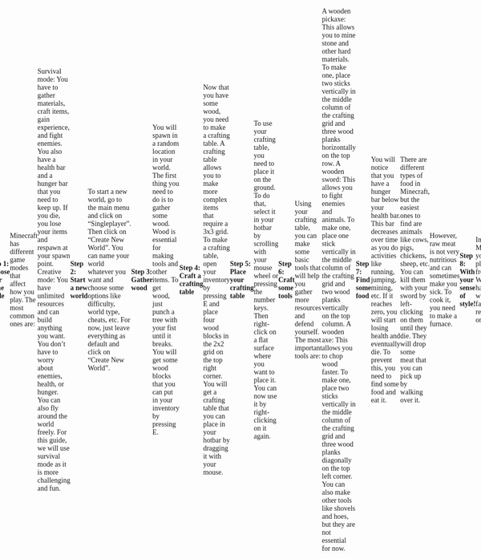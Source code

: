 ```yaml
---
layout: post
title:  "Minecraft Beginner Guide"
date:   2023-05-17 11:39:57 +0900
categories: Minecraft
---
```


<a href="https://github.com/DiaWiki/DiaWiki.GitHub.io/edit/main/{{ page.path }}">Request an edit on GitHub</a>

<h1>Are you new to Minecraft and don’t know where to start?</h1>
 Don’t worry, this guide will help you survive your first day and night in this amazing sandbox game. You will learn how to gather resources, craft tools, and more. Let’s get started!

(This article uses Java Edition. for step 2 in Bedrock Edition, go to Play and create a new world, rather than pressing "single-player.")

**Step 1: Choose your game mode**

Minecraft has different game modes that affect how you play. The most common ones are:

Survival mode: You have to gather materials, craft items, gain experience, and fight enemies. You also have a health bar and a hunger bar that you need to keep up. If you die, you lose your items and respawn at your spawn point.
Creative mode: You have unlimited resources and can build anything you want. You don’t have to worry about enemies, health, or hunger. You can also fly around the world freely.
For this guide, we will use survival mode as it is more challenging and fun.

**Step 2: Start a new world**

To start a new world, go to the main menu and click on “Singleplayer”. Then click on “Create New World”. You can name your world whatever you want and choose some options like difficulty, world type, cheats, etc. For now, just leave everything as default and click on “Create New World”.

**Step 3: Gather wood**

You will spawn in a random location in your world. The first thing you need to do is to gather some wood. Wood is essential for making tools and other items. To get wood, just punch a tree with your fist until it breaks. You will get some wood blocks that you can put in your inventory by pressing E.

**Step 4: Craft a crafting table**

Now that you have some wood, you need to make a crafting table. A crafting table allows you to make more complex items that require a 3x3 grid. To make a crafting table, open your inventory by pressing E and place four wood blocks in the 2x2 grid on the top right corner. You will get a crafting table that you can place in your hotbar by dragging it with your mouse.

**Step 5: Place your crafting table**

To use your crafting table, you need to place it on the ground. To do that, select it in your hotbar by scrolling with your mouse wheel or pressing the number keys. Then right-click on a flat surface where you want to place it. You can now use it by right-clicking on it again.

**Step 6: Craft some tools**

Using your crafting table, you can make some basic tools that will help you gather more resources and defend yourself. The most important tools are:

A wooden pickaxe: This allows you to mine stone and other hard materials. To make one, place two sticks vertically in the middle column of the crafting grid and three wood planks horizontally on the top row.
A wooden sword: This allows you to fight enemies and animals. To make one, place one stick vertically in the middle column of the crafting grid and two wood planks vertically on the top column.
A wooden axe: This allows you to chop wood faster. To make one, place two sticks vertically in the middle column of the crafting grid and three wood planks diagonally on the top left corner.
You can also make other tools like shovels and hoes, but they are not essential for now.

**Step 7: Find some food**

You will notice that you have a hunger bar below your health bar. This bar decreases over time as you do activities like running, jumping, mining, etc. If it reaches zero, you will start losing health and eventually die. To prevent this, you need to find some food and eat it.

There are different types of food in Minecraft, but the easiest ones to find are animals like cows, pigs, chickens, sheep, etc. You can kill them with your sword by left-clicking on them until they die. They will drop some meat that you can pick up by walking over it.

However, raw meat is not very nutritious and can sometimes make you sick. To cook it, you need to make a furnace.

**Step 8: With your sense of style!**

In Minecraft, you can play freely.
What I have written so far is for reference only.

# most of this article was created by Bing AI!
I'm surprised!

<style>

    a {
    display: block;
    width: 300px;
    padding: 20px 0;
    border-radius: 6px;
    background-repeat: no-repeat;
    background-position: 100% 0;
    background-size: 200% auto;
    background-image: linear-gradient(
        to right,
        #a48c61 0%,
        #a48c61 50%,
        #000000 50%,
        #000000 100%
    );
    box-shadow: 0 3px 10px rgb(0 0 0 / 16%);
    transition: background-position ease 0.4s;
    text-align: center;
    color: #fff;
    text-decoration: none;
    font-weight: bold;
    font-size: 20px;
    }

    a:hover {
    background-position: 0 0;
    }

    /****** Base style. ******/
    body {
    display: flex;
    height: 100vh;
    justify-content: center;
    align-items: center;
    margin: 0;
    font-family: "Yu Gothic Medium", "游ゴシック Medium", "Yu Gothic", "游ゴシック", YuGothic, "ヒラギノ角ゴ Pro W3", "Hiragino Kaku Gothic Pro", "メイリオ", "Meiryo";
    }

</style>